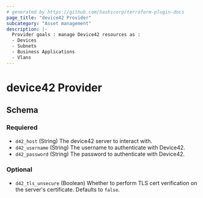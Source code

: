 ```yaml
---
# generated by https://github.com/hashicorp/terraform-plugin-docs
page_title: "device42 Provider"
subcategory: "Asset management"
description: |-
  Provider goals : manage Device42 resources as :
  - Devices
  - Subnets
  - Business Applications
  - Vlans
---
```


# device42 Provider


<!-- schema generated by tfplugindocs -->
## Schema

### Requiered

- `d42_host` (String) The device42 server to interact with.
- `d42_username` (String) The username to authenticate with Device42.
- `d42_password` (String) The password to authenticate with Device42.

### Optional
- `d42_tls_unsecure` (Boolean) Whether to perform TLS cert verification on the server's certificate. Defaults to `false`.

